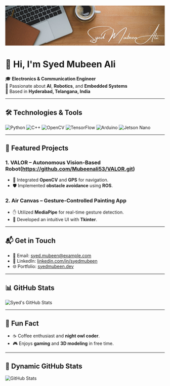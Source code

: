 <!-- Banner Image -->
![Banner](Banner.jpeg)

# 👋 Hi, I'm Syed Mubeen Ali

🎓 **Electronics & Communication Engineer**  
🔧 Passionate about **AI**, **Robotics**, and **Embedded Systems**  
📍 Based in **Hyderabad, Telangana, India**

---

## 🛠️ Technologies & Tools

![Python](https://img.shields.io/badge/-Python-3776AB?style=flat&logo=python&logoColor=white)
![C++](https://img.shields.io/badge/-C++-00599C?style=flat&logo=cplusplus&logoColor=white)
![OpenCV](https://img.shields.io/badge/-OpenCV-5C3EE8?style=flat&logo=opencv&logoColor=white)
![TensorFlow](https://img.shields.io/badge/-TensorFlow-FF6F00?style=flat&logo=tensorflow&logoColor=white)
![Arduino](https://img.shields.io/badge/-Arduino-00979D?style=flat&logo=arduino&logoColor=white)
![Jetson Nano](https://img.shields.io/badge/-Jetson%20Nano-76B900?style=flat&logo=nvidia&logoColor=white)

---

## 🚀 Featured Projects

### 1. **VALOR** – Autonomous Vision-Based Robot(https://github.com/Mubeenali53/VALOR.git)

- 🧠 Integrated **OpenCV** and **GPS** for navigation.
- 🛡️ Implemented **obstacle avoidance** using **ROS**.

### 2. **Air Canvas** – Gesture-Controlled Painting App

- ✋ Utilized **MediaPipe** for real-time gesture detection.
- 🎨 Developed an intuitive UI with **Tkinter**.

---

## 📬 Get in Touch

- 📧 Email: [syed.mubeen@example.com](mailto:syed.mubeen@example.com)
- 🔗 LinkedIn: [linkedin.com/in/syedmubeen](https://linkedin.com/in/syedmubeen)
- 🌐 Portfolio: [syedmubeen.dev](https://syedmubeen.dev)

---

## 📊 GitHub Stats

![Syed's GitHub Stats](https://github-readme-stats.vercel.app/api?username=Mubeenali53&show_icons=true&hide_title=true&count_private=true&hide=prs)

---

## 🌟 Fun Fact

- ☕ Coffee enthusiast and **night owl coder**.
- 🎮 Enjoys **gaming** and **3D modeling** in free time.

---

## 🔄 Dynamic GitHub Stats

![GitHub Stats](https://github-readme-stats.vercel.app/api/top-langs/?username=Mubeenali53&layout=compact&langs_count=10)